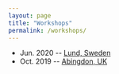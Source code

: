 ```yaml
---
layout: page
title: "Workshops"
permalink: /workshops/
---
```


- Jun. 2020 -- [Lund, Sweden](https://reflectivity.github.io/workshop_2020/)
- Oct. 2019 -- [Abingdon, UK](https://reflectivity.github.io/workshop_2019/)